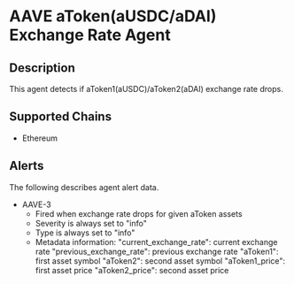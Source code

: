 # AAVE aToken(aUSDC/aDAI) Exchange Rate Agent

## Description

This agent detects if aToken1(aUSDC)/aToken2(aDAI) exchange rate drops.

## Supported Chains

- Ethereum

## Alerts

The following describes agent alert data.

- AAVE-3
  - Fired when exchange rate drops for given aToken assets
  - Severity is always set to "info" 
  - Type is always set to "info" 
  - Metadata information:
      "current_exchange_rate": current exchange rate 
      "previous_exchange_rate": previous exchange rate
      "aToken1": first asset symbol
      "aToken2": second asset symbol
      "aToken1_price": first asset price
      "aToken2_price": second asset price
